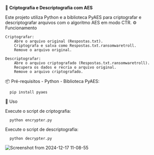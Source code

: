 🔐 **Criptografia e Descriptografia com AES**

Este projeto utiliza Python e a biblioteca PyAES para criptografar e descriptografar arquivos com o algoritmo AES em modo CTR.
⚙️ Funcionamento

    Criptografar:
        Abre o arquivo original (Respostas.txt).
        Criptografa e salva como Respostas.txt.ransomwaretroll.
        Remove o arquivo original.

    Descriptografar:
        Abre o arquivo criptografado (Respostas.txt.ransomwaretroll).
        Recupera os dados e recria o arquivo original.
        Remove o arquivo criptografado.

📦 Pré-requisitos
    - Python
    - Biblioteca PyAES:

      pip install pyaes
      
🚀 Uso

Execute o script de criptografia:
```
  python encrypter.py
```
Execute o script de descriptografia:
```
  python decrypter.py
```

![Screenshot from 2024-12-17 11-08-55](https://github.com/user-attachments/assets/c8254881-982d-4314-a023-fec800d3a1e2)
